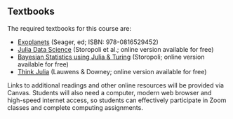 ## Textbooks

The required textbooks for this course are:
- [Exoplanets](https://www.amazon.com/Exoplanets-Space-Science-Sara-Seager/dp/0816529450) (Seager, ed; ISBN: 978-0816529452)
- [Julia Data Science](https://juliadatascience.io/) (Storopoli et al.; online version available for free)
- [Bayesian Statistics using Julia & Turing](https://storopoli.io/Bayesian-Julia/) (Storopoli; online version available for free)
- [Think Julia](https://benlauwens.github.io/ThinkJulia.jl/latest/book.html) (Lauwens & Downey; online version available for free)

Links to additional readings and other online resources will be provided via Canvas.  Students will also need a computer, modern web browser and high-speed internet access, so students can effectively participate in Zoom classes and complete computing assignments.
